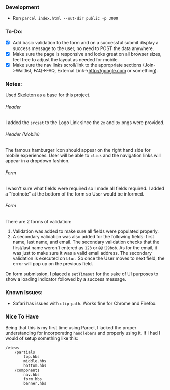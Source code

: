 ### Development
- Run `parcel index.html --out-dir public -p 3000`

### To-Do:
- [x] Add basic validation to the form and on a successful submit display a success message to the user, no need to POST the data anywhere.
- [x] Make sure the page is responsive and looks great on all browser sizes, feel free to adjust the layout as needed for mobile.
- [x] Make sure the nav links scroll/link to the appropriate sections (Join->Waitlist, FAQ->FAQ, External Link->http://google.com or something).

### Notes:
Used [Skeleton](http://getskeleton.com/) as a base for this project.

###### Header
I added the `srcset` to the Logo Link since the `2x` and `3x` pngs were provided. 

###### Header (Mobile)
The famous hamburger icon should appear on the right hand side for mobile experiences. User will be able to `click` and the navigation links will appear in a dropdown fashion.

###### Form
I wasn't sure what fields were required so I made all fields required. I added a "footnote" at the bottom of the form so User would be informed.

###### Form
There are 2 forms of validation:
 1. Validation was added to make sure all fields were populated properly. 
 2. A secondary validation was also added for the following fields: first name, last name, and email. The secondary validation checks that the first/last name weren't entered as `123` or `@@!29bob`. As for the email, it was just to make sure it was a valid email address. The secondary validation is executed on `blur`. So once the User moves to next field, the error will pop up on the previous field.

On form submission, I placed a `setTimeout` for the sake of UI purposes to show a loading indicator followed by a success message.

### Known Issues:
 - Safari has issues with `clip-path`. Works fine for Chrome and Firefox. 

### Nice To Have
Being that this is my first time using Parcel, I lacked the proper understanding for incorporating `handlebars` and properly using it. If I had I would of setup something like this:

```
/views
    /partials
        top.hbs
        middle.hbs
        bottom.hbs
    /components
        nav.hbs
        form.hbs
        banner.hbs
```